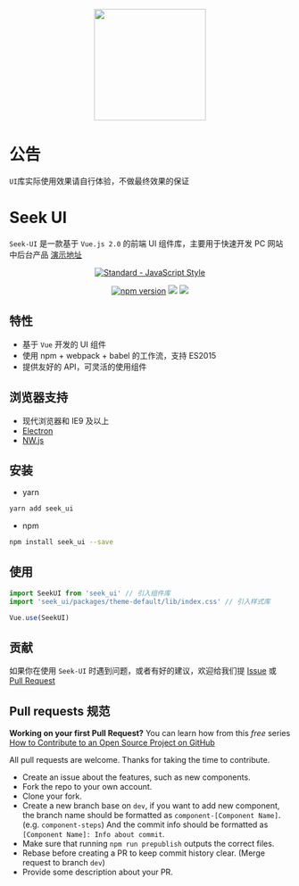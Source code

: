 <p align="center">
  <a href="https://at.aotu.io/">
    <img width="200" src="http://real.palpitation.shop/avater.png">
  </a>
</p>

# 公告
 `UI`库实际使用效果请自行体验，不做最终效果的保证

# Seek UI

`Seek-UI` 是一款基于 `Vue.js 2.0` 的前端 UI 组件库，主要用于快速开发 PC 网站中后台产品
[演示地址](http://api.palpitation.shop)

<p align="center">
  <a href="https://github.com/feross/standard">
    <img src="http://real.palpitation.shop/badge.svg" alt="Standard - JavaScript Style">
  </a>
</p>
<p align="center">
  <a href="https://www.npmjs.com/package/seek_ui"><img src="http://real.palpitation.shop/npm-1.0.4-brightgreen.svg" alt="npm version"></a>
  <img src="http://real.palpitation.shop/build-passing-brightgreen.svg">
  <a href="https://www.npmjs.com/package/seek_ui"><img src="http://real.palpitation.shop/licence-MIT-blue.svg"></a>
</p>

## 特性

- 基于 `Vue` 开发的 UI 组件
- 使用 npm + webpack + babel 的工作流，支持 ES2015
- 提供友好的 API，可灵活的使用组件

## 浏览器支持

- 现代浏览器和 IE9 及以上
- [Electron](http://electron.atom.io/)
- [NW.js](http://nwjs.io)

## 安装

- yarn

```bash
yarn add seek_ui
```

- npm

```bash
npm install seek_ui --save
```

## 使用

```js
import SeekUI from 'seek_ui' // 引入组件库
import 'seek_ui/packages/theme-default/lib/index.css' // 引入样式库

Vue.use(SeekUI)
```

## 贡献

如果你在使用 `Seek-UI` 时遇到问题，或者有好的建议，欢迎给我们提 [Issue](https://github.com/Seek-UI/Seek-UI/issues) 或 [Pull Request](https://github.com/Seek-UI/Seek-UI/pulls)


## Pull requests 规范

**Working on your first Pull Request?** You can learn how from this *free* series
[How to Contribute to an Open Source Project on GitHub](https://egghead.io/series/how-to-contribute-to-an-open-source-project-on-github)

All pull requests are welcome. Thanks for taking the time to contribute.

- Create an issue about the features, such as new components.
- Fork the repo to your own account.
- Clone your fork.
- Create a new branch base on `dev`, if you want to add new component, the branch name should be formatted as `component-[Component Name]`. (e.g. `component-steps`) And the commit info should be formatted as `[Component Name]: Info about commit`.
- Make sure that running `npm run prepublish` outputs the correct files.
- Rebase before creating a PR to keep commit history clear. (Merge request to branch `dev`)
- Provide some description about your PR.
